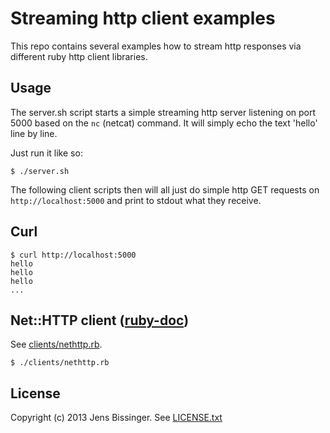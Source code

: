 # Streaming http client examples

This repo contains several examples how to stream http responses via different ruby http client libraries.

## Usage

The server.sh script starts a simple streaming http server listening on port 5000 based on the `nc` (netcat) command. It will simply echo the text 'hello' line by line.

Just run it like so:

    $ ./server.sh

The following client scripts then will all just do simple http GET requests on `http://localhost:5000` and print to stdout what they receive.

## Curl

	$ curl http://localhost:5000
	hello
	hello
	hello
	...
	
## Net::HTTP client ([ruby-doc](http://ruby-doc.org/stdlib-2.0/libdoc/net/http/rdoc/))

See [clients/nethttp.rb](clients/nethttp.rb).

	$ ./clients/nethttp.rb

## License

Copyright (c) 2013 Jens Bissinger. See [LICENSE.txt](LICENSE.txt)
